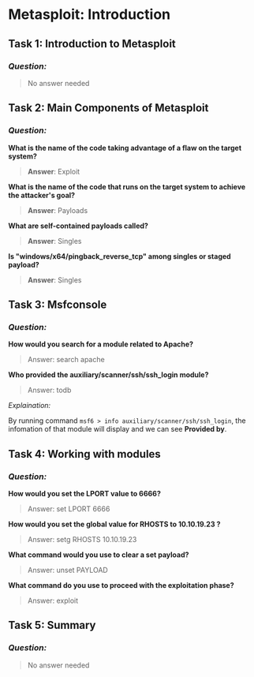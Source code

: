 # Metasploit: Introduction
## Task 1: Introduction to Metasploit
### *Question:*
>No answer needed

## Task 2: Main Components of Metasploit
### *Question:*
**What is the name of the code taking advantage of a flaw on the target system?**
> **Answer**: Exploit

**What is the name of the code that runs on the target system to achieve the attacker's goal?**
> **Answer**: Payloads

**What are self-contained payloads called?**
> **Answer**: Singles

**Is "windows/x64/pingback_reverse_tcp" among singles or staged payload?**
> **Answer**: Singles

## Task 3: Msfconsole
### *Question:*
**How would you search for a module related to Apache?**
> Answer: search apache

**Who provided the auxiliary/scanner/ssh/ssh_login module?**
> Answer: todb

*Explaination:*

By running command `msf6 > info auxiliary/scanner/ssh/ssh_login`, the infomation of that module will display and we can see **Provided by**.

## Task 4: Working with modules
### *Question:*
**How would you set the LPORT value to 6666?**
> Answer: set LPORT 6666

**How would you set the global value for RHOSTS  to 10.10.19.23 ?**
> Answer: setg RHOSTS 10.10.19.23

**What command would you use to clear a set payload?**
> Answer: unset PAYLOAD

**What command do you use to proceed with the exploitation phase?**
> Answer: exploit

## Task 5: Summary
### *Question:*
> No answer needed
